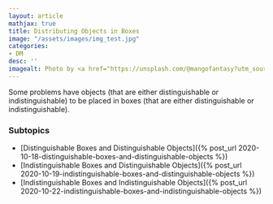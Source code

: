 ```yaml
---
layout: article
mathjax: true
title: Distributing Objects in Boxes
image: "/assets/images/img_test.jpg"
categories:
- DM
desc: '' 
imagealt: Photo by <a href="https://unsplash.com/@mangofantasy?utm_source=unsplash&utm_medium=referral&utm_content=creditCopyText">Tim Johnson</a> on <a href="https://unsplash.com/s/photos/logic?utm_source=unsplash&utm_medium=referral&utm_content=creditCopyText">Unsplash</a>
---
```


Some problems have objects (that are either distinguishable or indistinguishable) to be placed in boxes (that are either distinguishable or indistinguishable).

### Subtopics
- [Distinguishable Boxes and Distinguishable Objects]({% post_url 2020-10-18-distinguishable-boxes-and-distinguishable-objects %})
- [Indistinguishable Boxes and Distinguishable Objects]({% post_url 2020-10-19-indistinguishable-boxes-and-distinguishable-objects %})
- [Indistinguishable Boxes and Indistinguishable Objects]({% post_url 2020-10-22-indistinguishable-boxes-and-indistinguishable-objects %})